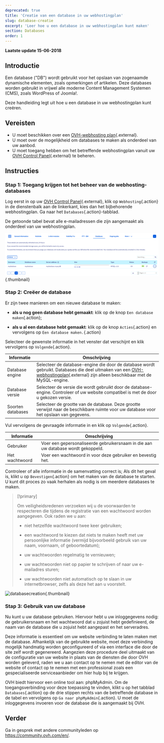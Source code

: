 ```yaml
---
deprecated: true
title: 'Creatie van een database in uw webhostingplan'
slug: database-creatie
excerpt: 'Leer hoe u een database in uw webhostingplan kunt maken'
section: Databases
order: 1
---
```


**Laatste update 15-06-2018**

## Introductie

Een database ("DB") wordt gebruikt voor het opslaan van zogenaamde dynamische elementen, zoals opmerkingen of artikelen. Deze databases worden gebruikt in vrijwel alle moderne Content Management Systemen (CMS), zoals WordPress of Joomla!.

Deze handleiding legt uit hoe u een database in uw webhostingplan kunt creëren.

## Vereisten

- U moet beschikken over een [OVH-webhosting plan](https://www.ovh.nl/shared-hosting/){.external}.
- U moet over de mogelijkheid om databases te maken als onderdeel van uw aanbod.
- U moet toegang hebben om het betreffende webhostingplan vanuit uw [OVH Control Panel](https://www.ovh.com/auth/?action=gotomanager){.external} te beheren.

## Instructies

### Stap 1: Toegang krijgen tot het beheer van de webhosting-databases

Log eerst in op uw [OVH Control Panel](https://www.ovh.com/auth/?action=gotomanager){.external}, klik op `Webhosting`{.action} in de dienstenbalk aan de linkerkant, kies dan het bijbehorende webhostingplan. Ga naar het `Databases`{.action}-tabblad.

De getoonde tabel bevat alle e-mailadressen die zijn aangemaakt als onderdeel van uw webhostingplan.

![databasecreation](images/database-creation-step1.png){.thumbnail}

### Stap 2: Creëer de database

Er zijn twee manieren om een nieuwe database te maken:

- **als u nog geen database hebt gemaakt**: klik op de knop `Een database maken`{.action};

- **als u al een database hebt gemaakt**: klik op de knop `Acties`{.action} en vervolgens op `Een database maken.`{.action}

Selecteer de gewenste informatie in het venster dat verschijnt en klik vervolgens op `Volgende`{.action}.

|Informatie|Omschrijving|  
|---|---|  
|Database engine|Selecteer de database-engine die door de database wordt gebruikt. Databases die deel uitmaken van een [OVH-webhostingplan](https://www.ovh.nl/shared-hosting/){.external} zijn alleen beschikbaar met de MySQL-engine.|  
|Database versie|Selecteer de versie die wordt gebruikt door de database-engine. Controleer of uw website compatibel is met de door u gekozen versie. |  
|Soorten databases|Selecteer de grootte van de database. Deze grootte verwijst naar de beschikbare ruimte voor uw database voor het opslaan van gegevens.|   

Vul vervolgens de gevraagde informatie in en klik op `Volgende`{.action}.

|Informatie|Omschrijving|   
|---|---|   
|Gebruiker|Voer een gepersonaliseerde gebruikersnaam in die aan uw database wordt gekoppeld.|   
|Het wachtwoord|Voer een wachtwoord in voor deze gebruiker en bevestig het.|   

Controleer of alle informatie in de samenvatting correct is; Als dit het geval is, klikt u op `Bevestigen`{.action} om het maken van de database te starten. U kunt dit proces zo vaak herhalen als nodig is om meerdere databases te maken.

> [!primary]
>
> Om veiligheidsredenen verzoeken wij u de voorwaarden te respecteren die tijdens de registratie van een wachtwoord worden aangegeven. Ook raden we u aan: 
>
> - niet hetzelfde wachtwoord twee keer gebruiken;
>
> - een wachtwoord te kiezen dat niets te maken heeft met uw persoonlijke informatie (vermijd bijvoorbeeld gebruik van uw naam, voornaam, of geboortedatum);
>
> - uw wachtwoorden regelmatig te vernieuwen;
>
> - uw wachtwoorden niet op papier te schrijven of naar uw e-mailadres sturen;
>
> - uw wachtwoorden niet automatisch op te slaan in uw internetbrowser, zelfs als deze het aan u voorstelt.
>

![databasecreation](images/database-creation-step2.png){.thumbnail}

### Stap 3: Gebruik van uw database

Nu kunt u uw database gebruiken. Hiervoor hebt u uw inloggegevens nodig: de gebruikersnaam en het wachtwoord dat u zojuist hebt gedefinieerd, de naam van de database die u zojuist hebt aangepast en het serveradres.

Deze informatie is essentieel om uw website verbinding te laten maken met de database. Afhankelijk van de gebruikte website, moet deze verbinding mogelijk handmatig worden geconfigureerd of via een interface die door de site zelf wordt gegenereerd. Aangezien deze procedure deel uitmaakt van de configuratie van uw website in plaats van de diensten die door OVH worden geleverd, raden we u aan contact op te nemen met de editor van de website of contact op te nemen met een professional zoals een gespecialiseerde serviceaanbieder om hier hulp bij te krijgen. 

OVH biedt hiervoor een online tool aan: phpMyAdmin. Om de toegangsverbinding voor deze toepassing te vinden, klikt u op het tabblad `Databases`{.action} op de drie stippen rechts van de betreffende database in de tabel en vervolgens op `Ga naar phpMyAdmin`{.action}. U moet de inloggegevens invoeren voor de database die is aangemaakt bij OVH.

## Verder

Ga in gesprek met andere communityleden op <https://community.ovh.com/en/>.